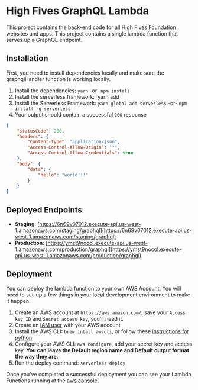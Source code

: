 High Fives GraphQL Lambda
================
This project contains the back-end code for all High Fives Foundation websites and apps. This project contains a single lambda function that serves up a GraphQL endpoint.

Installation
------------
First, you need to install dependencies locally and make sure the graphqlHandler function is working locally.

1. Install the dependencies: `yarn` -or- `npm install`
2. Install the serverless framework: `yarn add 
3. Install the Serverless Framework: `yarn global add serverless` -or- `npm install -g serverless`
4. Your output should contain a successful `200` response

```json
{
    "statusCode": 200,
    "headers": {
        "Content-Type": "application/json",
        "Access-Control-Allow-Origin": "*",
        "Access-Control-Allow-Credentials": true
    },
    "body": {
        "data": {
            "hello": "world!!!"
        }
    }
}
```

Deployed Endpoints
-----------
* __Staging__: [https://6n69v07012.execute-api.us-west-1.amazonaws.com/staging/graphql](https://6n69v07012.execute-api.us-west-1.amazonaws.com/staging/graphql)
* __Production__: [https://ymst9nocol.execute-api.us-west-1.amazonaws.com/production/graphql](https://ymst9nocol.execute-api.us-west-1.amazonaws.com/production/graphql)

Deployment
----------
You can deploy the lambda function to your own AWS Account. You will need to set-up a few things in your local development environment to make it happen.

1. Create an AWS account at `https://aws.amazon.com/`, save your `Access key ID` and `Secret access key`, you'll need it.
2. Create an [IAM user](https://serverless-stack.com/chapters/create-an-iam-user.html) with your AWS account
2. Install the AWS CLI: `brew intall awscli`, or follow these [instructions for python](https://serverless-stack.com/chapters/configure-the-aws-cli.html)
3. Configure your AWS CLI: `aws configure`, add your secret key and access key. **You can leave the Default region name and Default output format the way they are.**
5. Run the deploy command: `serverless deploy`

Once you've completed a successful deployment you can see your Lambda Functions running at the [aws console](https://us-west-1.console.aws.amazon.com/lambda/home?region=us-west-1#/functions).

